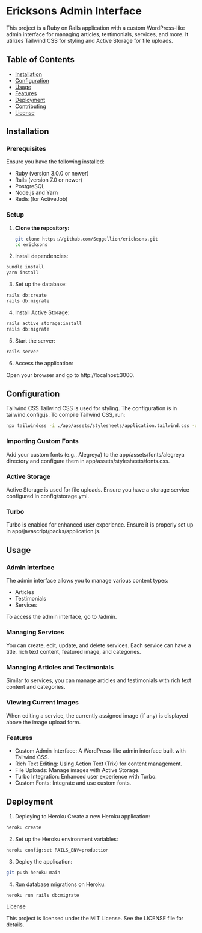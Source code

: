 # Ericksons Admin Interface

This project is a Ruby on Rails application with a custom WordPress-like admin interface for managing articles, testimonials, services, and more. It utilizes Tailwind CSS for styling and Active Storage for file uploads.

## Table of Contents

- [Installation](#installation)
- [Configuration](#configuration)
- [Usage](#usage)
- [Features](#features)
- [Deployment](#deployment)
- [Contributing](#contributing)
- [License](#license)

## Installation

### Prerequisites

Ensure you have the following installed:

- Ruby (version 3.0.0 or newer)
- Rails (version 7.0 or newer)
- PostgreSQL
- Node.js and Yarn
- Redis (for ActiveJob)

### Setup

1. **Clone the repository:**

   ```bash
   git clone https://github.com/Seggellion/ericksons.git
   cd ericksons
   ```
   
2. Install dependencies:

```bash
bundle install
yarn install
```

3. Set up the database:

```bash
rails db:create
rails db:migrate
```

4. Install Active Storage:

```bash
rails active_storage:install
rails db:migrate
```

5. Start the server:

```bash
rails server
```

6. Access the application:

Open your browser and go to http://localhost:3000.

## Configuration
Tailwind CSS
Tailwind CSS is used for styling. The configuration is in tailwind.config.js. To compile Tailwind CSS, run:

```bash
npx tailwindcss -i ./app/assets/stylesheets/application.tailwind.css -o ./app/assets/stylesheets/application.css --watch
```

### Importing Custom Fonts
Add your custom fonts (e.g., Alegreya) to the app/assets/fonts/alegreya directory and configure them in app/assets/stylesheets/fonts.css.

### Active Storage
Active Storage is used for file uploads. Ensure you have a storage service configured in config/storage.yml.

### Turbo
Turbo is enabled for enhanced user experience. Ensure it is properly set up in app/javascript/packs/application.js.

## Usage

### Admin Interface
The admin interface allows you to manage various content types:

- Articles
- Testimonials
- Services

To access the admin interface, go to /admin.

### Managing Services
You can create, edit, update, and delete services. Each service can have a title, rich text content, featured image, and categories.

### Managing Articles and Testimonials
Similar to services, you can manage articles and testimonials with rich text content and categories.

### Viewing Current Images
When editing a service, the currently assigned image (if any) is displayed above the image upload form.

### Features
- Custom Admin Interface: A WordPress-like admin interface built with Tailwind CSS.
- Rich Text Editing: Using Action Text (Trix) for content management.
- File Uploads: Manage images with Active Storage.
- Turbo Integration: Enhanced user experience with Turbo.
- Custom Fonts: Integrate and use custom fonts.

## Deployment

1. Deploying to Heroku
Create a new Heroku application:

```bash
heroku create
```

2. Set up the Heroku environment variables:

```bash
heroku config:set RAILS_ENV=production
```

3. Deploy the application:

```bash
git push heroku main
```

4. Run database migrations on Heroku:

```bash
heroku run rails db:migrate
```

License

This project is licensed under the MIT License. See the LICENSE file for details.
